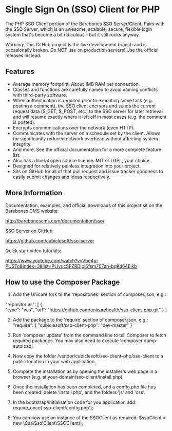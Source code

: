 Single Sign On (SSO) Client for PHP
===================================

The PHP SSO Client portion of the Barebones SSO Server/Client.  Pairs with the SSO Server, which is an awesome, scalable, secure, flexible login system that's become a bit ridiculous - but it still rocks anyway.

Warning:  This GitHub project is the live development branch and is occasionally broken.  Do NOT use on production servers!  Use the official releases instead.

Features
--------

* Average memory footprint.  About 1MB RAM per connection.
* Classes and functions are carefully named to avoid naming conflicts with third-party software.
* When authentication is required prior to executing some task (e.g. posting a comment), the SSO client encrypts and sends the current request data ($_GET, $_POST, etc.) to the SSO server for later retrieval and will resume exactly where it left off in most cases (e.g. the comment is posted).
* Encrypts communications over the network (even HTTP).
* Communicates with the server on a schedule set by the client.  Allows for significantly reduced network overhead without affecting system integrity.
* And more.  See the official documentation for a more complete feature list.
* Also has a liberal open source license.  MIT or LGPL, your choice.
* Designed for relatively painless integration into your project.
* Sits on GitHub for all of that pull request and issue tracker goodness to easily submit changes and ideas respectively.

More Information
----------------

Documentation, examples, and official downloads of this project sit on the Barebones CMS website:

http://barebonescms.com/documentation/sso/

SSO Server on GitHub:

https://github.com/cubiclesoft/sso-server

Quick start video tutorials:

https://www.youtube.com/watch?v=Vbe4p-PUSTo&index=3&list=PLIvucSFZRDjgiSfsm707zn-bqKd64Eikb

How to use the Composer Package
-------------------------------
1) Add the Unicare fork to the 'repositories' section of composer.json, e.g.:

"repositories": [
		{			
            "type": "vcs",
            "url": "https://github.com/unicarehealth/sso-client-php.git"
        }
    ]
	
2) Add the package to the 'require' section of composer.json, e.g.:
"require": {
	"cubiclesoft/sso-client-php": "dev-master"
}

3) Run 'composer update' from the command line to tell Composer to fetch required packages. You may also need to execute 'composer dump-autoload'.

4) Now copy the folder /vendor/cubiclesoft/sso-client-php/sso-client to a public location in your web application.

5) Complete the installation as by opening the installer's web page in a browser (e.g. at your-domain/sso-client/install.php).

6) Once the installation has been completed, and a config.php file has been created: delete 'install.php', and the folders 'js' and 'css'.

7) In the bootstrap/initialisation code for you application add:
require_once('sso-client/config.php');

8) You can now use an instance of the SSOClient as required:
$ssoClient = new \Csa\Sso\Client\SSOClient();



